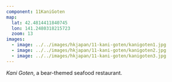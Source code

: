```yaml
---
component: 11KaniGoten
map:
  lat: 42.4814411840745
  lon: 141.2480318215723
  zoom: 13
images:
  - image: ../../images/hkjapan/11-kani-goten/kanigoten1.jpg
  - image: ../../images/hkjapan/11-kani-goten/kanigoten2.jpg
  - image: ../../images/hkjapan/11-kani-goten/kanigoten3.jpg
---
```


_Kani Goten_, a bear-themed seafood restaurant.
